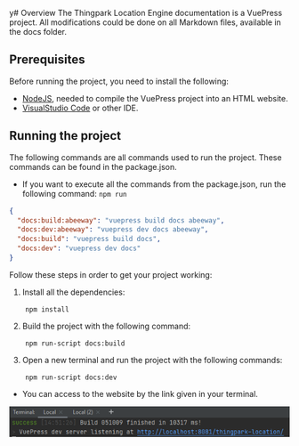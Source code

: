 
y# Overview
The Thingpark Location Engine documentation is a VuePress project.
All modifications could be done on all Markdown files, available in the docs folder.

## Prerequisites

Before running the project, you need to install the following:
* [NodeJS](https://nodejs.org/en/download/), needed to compile the VuePress project into an HTML website.
* [VisualStudio Code](https://code.visualstudio.com/download) or other IDE.

## Running the project

The following commands are all commands used to run the project.
These commands can be found in the package.json. 

* If you want to execute all the commands from the package.json, run the following command: ```npm run```

```json
{
  "docs:build:abeeway": "vuepress build docs abeeway",
  "docs:dev:abeeway": "vuepress dev docs abeeway",
  "docs:build": "vuepress build docs",
  "docs:dev": "vuepress dev docs"
}
```

Follow these steps in order to get your project working:

1. Install all the dependencies:

```
    npm install
```
2. Build the project with the following command:

```
    npm run-script docs:build
```
   
3. Open a new terminal and run the project with the following commands:

```
    npm run-script docs:dev
```

* You can access to the website by the link given in your terminal.

![terminal_link](./img/terminal_link.png)
